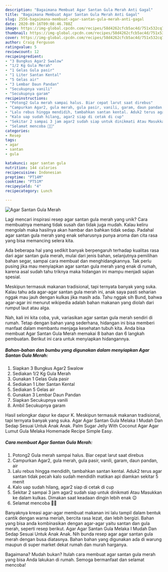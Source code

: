 ```yaml
---
description: "Bagaimana Membuat Agar Santan Gula Merah Anti Gagal"
title: "Bagaimana Membuat Agar Santan Gula Merah Anti Gagal"
slug: 2556-bagaimana-membuat-agar-santan-gula-merah-anti-gagal
date: 2020-09-16T09:08:46.788Z
image: https://img-global.cpcdn.com/recipes/58d4262cfcb5ac4d/751x532cq70/agar-santan-gula-merah-foto-resep-utama.jpg
thumbnail: https://img-global.cpcdn.com/recipes/58d4262cfcb5ac4d/751x532cq70/agar-santan-gula-merah-foto-resep-utama.jpg
cover: https://img-global.cpcdn.com/recipes/58d4262cfcb5ac4d/751x532cq70/agar-santan-gula-merah-foto-resep-utama.jpg
author: Craig Ferguson
ratingvalue: 5
reviewcount: 12
recipeingredient:
- "3 Bungkus Agar2 Swalow"
- "1/2 Kg Gula Merah"
- "1 Gelas Gula pasir"
- "1 Liter Santan Kental"
- "5 Gelas air"
- "3 Lembar Daun Pandan"
- "Secukupnya vanili"
- "Secukupnya garam"
recipeinstructions:
- "Potong2 Gula merah sampai halus. Biar cepat larut saat direbus"
- "Campurkan Agar2, gula merah, gula pasir, vanili, garam, daun pandan, air"
- "Lalu rebus hingga mendidih, tambahkan santan kental. Aduk2 terus agar santan tidak pecah kalo sudah mendidih matikan api diamkan sekitar 5 menit"
- "Kalo uap sudah hilang, agar2 siap di cetak di cup"
- "Sekitar 2 sampai 3 jam agar2 sudah siap untuk dinikmati Atau Masukkan ke dalam kulkas. Dimakan saat keadaan dingin lebih enak 😉"
- "Selamat mencoba 🤗😍"
categories:
- Resep
tags:
- agar
- santan
- gula

katakunci: agar santan gula 
nutrition: 144 calories
recipecuisine: Indonesian
preptime: "PT14M"
cooktime: "PT51M"
recipeyield: "4"
recipecategory: Lunch

---
```



![Agar Santan Gula Merah](https://img-global.cpcdn.com/recipes/58d4262cfcb5ac4d/751x532cq70/agar-santan-gula-merah-foto-resep-utama.jpg)

Lagi mencari inspirasi resep agar santan gula merah yang unik? Cara membuatnya memang tidak susah dan tidak juga mudah. Kalau keliru mengolah maka hasilnya akan hambar dan bahkan tidak sedap. Padahal agar santan gula merah yang enak seharusnya punya aroma dan cita rasa yang bisa memancing selera kita.

Ada beberapa hal yang sedikit banyak berpengaruh terhadap kualitas rasa dari agar santan gula merah, mulai dari jenis bahan, selanjutnya pemilihan bahan segar, sampai cara membuat dan menghidangkannya. Tak perlu pusing jika mau menyiapkan agar santan gula merah yang enak di rumah, karena asal sudah tahu triknya maka hidangan ini mampu menjadi sajian spesial.

Meskipun termasuk makanan tradisional, tapi ternyata banyak yang suka. Kalau tahu ada agar-agar santan gula merah ini, anak saya pasti seharian nggak mau jauh dengan kulkas jika masih ada. Tahu nggak sih Bund, bahwa agar-agar ini menurut wikipedia adalah bahan makanan yang diolah dari rumput laut atau alga.


Nah, kali ini kita coba, yuk, variasikan agar santan gula merah sendiri di rumah. Tetap dengan bahan yang sederhana, hidangan ini bisa memberi manfaat dalam membantu menjaga kesehatan tubuh kita. Anda bisa membuat Agar Santan Gula Merah memakai 8 bahan dan 6 langkah pembuatan. Berikut ini cara untuk menyiapkan hidangannya.

<!--inarticleads1-->

##### Bahan-bahan dan bumbu yang digunakan dalam menyiapkan Agar Santan Gula Merah:

1. Siapkan 3 Bungkus Agar2 Swalow
1. Sediakan 1/2 Kg Gula Merah
1. Gunakan 1 Gelas Gula pasir
1. Sediakan 1 Liter Santan Kental
1. Sediakan 5 Gelas air
1. Gunakan 3 Lembar Daun Pandan
1. Siapkan Secukupnya vanili
1. Ambil Secukupnya garam


Hasil selongkar dapur ke dapur K. Meskipun termasuk makanan tradisional, tapi ternyata banyak yang suka. Agar Agar Santan Gula Melaka I Mudah Dan Sedap Sesuai Untuk Anak Anak. Palm Sugar Jelly With Coconut Agar Agar Lumut Gula Melaka Homemade Recipe Simple Easy. 

<!--inarticleads2-->

##### Cara membuat Agar Santan Gula Merah:

1. Potong2 Gula merah sampai halus. Biar cepat larut saat direbus
1. Campurkan Agar2, gula merah, gula pasir, vanili, garam, daun pandan, air
1. Lalu rebus hingga mendidih, tambahkan santan kental. Aduk2 terus agar santan tidak pecah kalo sudah mendidih matikan api diamkan sekitar 5 menit
1. Kalo uap sudah hilang, agar2 siap di cetak di cup
1. Sekitar 2 sampai 3 jam agar2 sudah siap untuk dinikmati Atau Masukkan ke dalam kulkas. Dimakan saat keadaan dingin lebih enak 😉
1. Selamat mencoba 🤗😍


Banyaknya kreasi agar-agar membuat makanan ini lalu tampil dalam bentuk cantik dengan warna meriah, bercita rasa lezat, dan lebih bergizi. Bahan yang bisa anda kombinasikan dengan agar-agar yaitu santan dan gula merah, seperti resep berikut. Agar Agar Santan Gula Melaka I Mudah Dan Sedap Sesuai Untuk Anak Anak. Nih bunda resep agar agar santan gula merah dengan busa diatasnya. Bahan bahan yang digunakan ada di warung maupun di super market dekat rumah dan murah harganya. 

Bagaimana? Mudah bukan? Itulah cara membuat agar santan gula merah yang bisa Anda lakukan di rumah. Semoga bermanfaat dan selamat mencoba!
